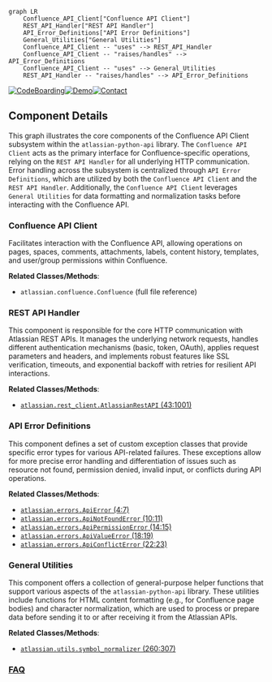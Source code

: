 ```mermaid
graph LR
    Confluence_API_Client["Confluence API Client"]
    REST_API_Handler["REST API Handler"]
    API_Error_Definitions["API Error Definitions"]
    General_Utilities["General Utilities"]
    Confluence_API_Client -- "uses" --> REST_API_Handler
    Confluence_API_Client -- "raises/handles" --> API_Error_Definitions
    Confluence_API_Client -- "uses" --> General_Utilities
    REST_API_Handler -- "raises/handles" --> API_Error_Definitions
```
[![CodeBoarding](https://img.shields.io/badge/Generated%20by-CodeBoarding-9cf?style=flat-square)](https://github.com/CodeBoarding/GeneratedOnBoardings)[![Demo](https://img.shields.io/badge/Try%20our-Demo-blue?style=flat-square)](https://www.codeboarding.org/demo)[![Contact](https://img.shields.io/badge/Contact%20us%20-%20contact@codeboarding.org-lightgrey?style=flat-square)](mailto:contact@codeboarding.org)

## Component Details

This graph illustrates the core components of the Confluence API Client subsystem within the `atlassian-python-api` library. The `Confluence API Client` acts as the primary interface for Confluence-specific operations, relying on the `REST API Handler` for all underlying HTTP communication. Error handling across the subsystem is centralized through `API Error Definitions`, which are utilized by both the `Confluence API Client` and the `REST API Handler`. Additionally, the `Confluence API Client` leverages `General Utilities` for data formatting and normalization tasks before interacting with the Confluence API.

### Confluence API Client
Facilitates interaction with the Confluence API, allowing operations on pages, spaces, comments, attachments, labels, content history, templates, and user/group permissions within Confluence.


**Related Classes/Methods**:

- `atlassian.confluence.Confluence` (full file reference)


### REST API Handler
This component is responsible for the core HTTP communication with Atlassian REST APIs. It manages the underlying network requests, handles different authentication mechanisms (basic, token, OAuth), applies request parameters and headers, and implements robust features like SSL verification, timeouts, and exponential backoff with retries for resilient API interactions.


**Related Classes/Methods**:

- <a href="https://github.com/atlassian-api/atlassian-python-api/blob/master/atlassian/rest_client.py#L43-L1001" target="_blank" rel="noopener noreferrer">`atlassian.rest_client.AtlassianRestAPI` (43:1001)</a>


### API Error Definitions
This component defines a set of custom exception classes that provide specific error types for various API-related failures. These exceptions allow for more precise error handling and differentiation of issues such as resource not found, permission denied, invalid input, or conflicts during API operations.


**Related Classes/Methods**:

- <a href="https://github.com/atlassian-api/atlassian-python-api/blob/master/atlassian/errors.py#L4-L7" target="_blank" rel="noopener noreferrer">`atlassian.errors.ApiError` (4:7)</a>
- <a href="https://github.com/atlassian-api/atlassian-python-api/blob/master/atlassian/errors.py#L10-L11" target="_blank" rel="noopener noreferrer">`atlassian.errors.ApiNotFoundError` (10:11)</a>
- <a href="https://github.com/atlassian-api/atlassian-python-api/blob/master/atlassian/errors.py#L14-L15" target="_blank" rel="noopener noreferrer">`atlassian.errors.ApiPermissionError` (14:15)</a>
- <a href="https://github.com/atlassian-api/atlassian-python-api/blob/master/atlassian/errors.py#L18-L19" target="_blank" rel="noopener noreferrer">`atlassian.errors.ApiValueError` (18:19)</a>
- <a href="https://github.com/atlassian-api/atlassian-python-api/blob/master/atlassian/errors.py#L22-L23" target="_blank" rel="noopener noreferrer">`atlassian.errors.ApiConflictError` (22:23)</a>


### General Utilities
This component offers a collection of general-purpose helper functions that support various aspects of the `atlassian-python-api` library. These utilities include functions for HTML content formatting (e.g., for Confluence page bodies) and character normalization, which are used to process or prepare data before sending it to or after receiving it from the Atlassian APIs.


**Related Classes/Methods**:

- <a href="https://github.com/atlassian-api/atlassian-python-api/blob/master/atlassian/utils.py#L260-L307" target="_blank" rel="noopener noreferrer">`atlassian.utils.symbol_normalizer` (260:307)</a>




### [FAQ](https://github.com/CodeBoarding/GeneratedOnBoardings/tree/main?tab=readme-ov-file#faq)